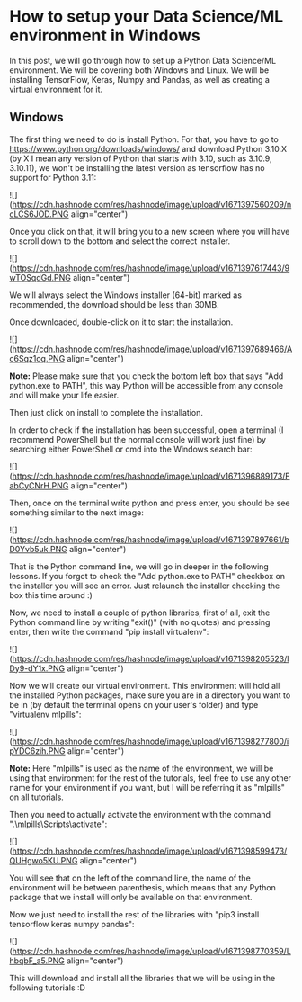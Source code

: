 # How to setup your Data Science/ML environment in Windows

In this post, we will go through how to set up a Python Data Science/ML environment. We will be covering both Windows and Linux. We will be installing TensorFlow, Keras, Numpy and Pandas, as well as creating a virtual environment for it.

## Windows

The first thing we need to do is install Python. For that, you have to go to https://www.python.org/downloads/windows/ and download Python 3.10.X (by X I mean any version of Python that starts with 3.10, such as 3.10.9, 3.10.11), we won't be installing the latest version as tensorflow has no support for Python 3.11:

![](https://cdn.hashnode.com/res/hashnode/image/upload/v1671397560209/ncLCS6JOD.PNG align="center")

Once you click on that, it will bring you to a new screen where you will have to scroll down to the bottom and select the correct installer.

![](https://cdn.hashnode.com/res/hashnode/image/upload/v1671397617443/9wTOSqdGd.PNG align="center")

We will always select the Windows installer (64-bit) marked as recommended, the download should be less than 30MB.

Once downloaded, double-click on it to start the installation.

![](https://cdn.hashnode.com/res/hashnode/image/upload/v1671397689466/Ac6Sqz1oq.PNG align="center")

**Note:** Please make sure that you check the bottom left box that says "Add python.exe to PATH", this way Python will be accessible from any console and will make your life easier.

Then just click on install to complete the installation.

In order to check if the installation has been successful, open a terminal (I recommend PowerShell but the normal console will work just fine) by searching either PowerShell or cmd into the Windows search bar:

![](https://cdn.hashnode.com/res/hashnode/image/upload/v1671396889173/FabCyCNrH.PNG align="center")

Then, once on the terminal write python and press enter, you should be see something similar to the next image:

![](https://cdn.hashnode.com/res/hashnode/image/upload/v1671397897661/bD0Yvb5uk.PNG align="center")

That is the Python command line, we will go in deeper in the following lessons. If you forgot to check the "Add python.exe to PATH" checkbox on the installer you will see an error. Just relaunch the installer checking the box this time around :)

Now, we need to install a couple of python libraries, first of all, exit the Python command line by writing "exit()" (with no quotes) and pressing enter, then write the command "pip install virtualenv":

![](https://cdn.hashnode.com/res/hashnode/image/upload/v1671398205523/lDy9-dY1x.PNG align="center")

Now we will create our virtual environment. This environment will hold all the installed Python packages, make sure you are in a directory you want to be in (by default the terminal opens on your user's folder) and type "virtualenv mlpills":

![](https://cdn.hashnode.com/res/hashnode/image/upload/v1671398277800/ipYDC6zih.PNG align="center")

**Note:** Here "mlpills" is used as the name of the environment, we will be using that environment for the rest of the tutorials, feel free to use any other name for your environment if you want, but I will be referring it as "mlpills" on all tutorials.

Then you need to actually activate the environment with the command ".\\mlpills\\Scripts\\activate":

![](https://cdn.hashnode.com/res/hashnode/image/upload/v1671398599473/QUHgwo5KU.PNG align="center")

You will see that on the left of the command line, the name of the environment will be between parenthesis, which means that any Python package that we install will only be available on that environment.

Now we just need to install the rest of the libraries with "pip3 install tensorflow keras numpy pandas":

![](https://cdn.hashnode.com/res/hashnode/image/upload/v1671398770359/LhbqbF_a5.PNG align="center")

This will download and install all the libraries that we will be using in the following tutorials :D